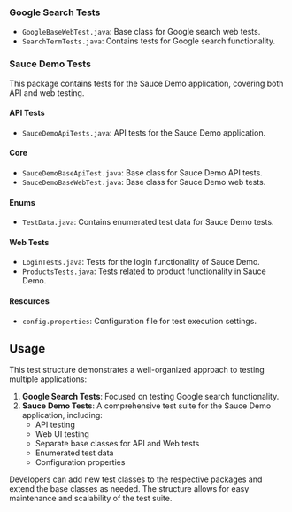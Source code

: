 
### Google Search Tests
- `GoogleBaseWebTest.java`: Base class for Google search web tests.
- `SearchTermTests.java`: Contains tests for Google search functionality.

### Sauce Demo Tests
This package contains tests for the Sauce Demo application, covering both API and web testing.

#### API Tests
- `SauceDemoApiTests.java`: API tests for the Sauce Demo application.

#### Core
- `SauceDemoBaseApiTest.java`: Base class for Sauce Demo API tests.
- `SauceDemoBaseWebTest.java`: Base class for Sauce Demo web tests.

#### Enums
- `TestData.java`: Contains enumerated test data for Sauce Demo tests.

#### Web Tests
- `LoginTests.java`: Tests for the login functionality of Sauce Demo.
- `ProductsTests.java`: Tests related to product functionality in Sauce Demo.

#### Resources
- `config.properties`: Configuration file for test execution settings.

## Usage

This test structure demonstrates a well-organized approach to testing multiple applications:

1. **Google Search Tests**: Focused on testing Google search functionality.
2. **Sauce Demo Tests**: A comprehensive test suite for the Sauce Demo application, including:
   - API testing
   - Web UI testing
   - Separate base classes for API and Web tests
   - Enumerated test data
   - Configuration properties

Developers can add new test classes to the respective packages and extend the base classes as needed. The structure allows for easy maintenance and scalability of the test suite.